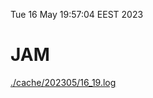 Tue 16 May 19:57:04 EEST 2023
# JAM
<a href='./cache/202305/16_19.log'>./cache/202305/16_19.log</a>

